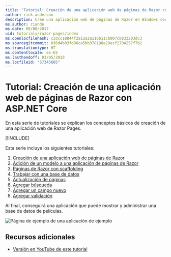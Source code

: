 ```yaml
---
title: 'Tutorial: Creación de una aplicación web de páginas de Razor con ASP.NET Core'
author: rick-anderson
description: Cree una aplicación web de páginas de Razor en Windows con Visual Studio, ASP.NET Core y EF Core.
ms.author: riande
ms.date: 09/08/2017
uid: tutorials/razor-pages/index
ms.openlocfilehash: c3dcc18844f2a12a2a116b11cb007cb833203dc3
ms.sourcegitcommit: 036d4b03fd86ca5bb378198e29ecf2704257f7b2
ms.translationtype: HT
ms.contentlocale: es-ES
ms.lasthandoff: 03/05/2019
ms.locfileid: "57345605"
---
```

# <a name="tutorial-create-a-razor-pages-web-app-with-aspnet-core"></a>Tutorial: Creación de una aplicación web de páginas de Razor con ASP.NET Core

En esta serie de tutoriales se explican los conceptos básicos de creación de una aplicación web de Razor Pages. 

[!INCLUDE[](~/includes/advancedRP.md)]

Esta serie incluye los siguientes tutoriales:

1. [Creación de una aplicación web de páginas de Razor](xref:tutorials/razor-pages/razor-pages-start)
1. [Adición de un modelo a una aplicación de páginas de Razor](xref:tutorials/razor-pages/model)
1. [Páginas de Razor con scaffolding](xref:tutorials/razor-pages/page)
1. [Trabajar con una base de datos](xref:tutorials/razor-pages/sql)
1. [Actualización de páginas](xref:tutorials/razor-pages/da1)
1. [Agregar búsqueda](xref:tutorials/razor-pages/search)
1. [Agregar un campo nuevo](xref:tutorials/razor-pages/new-field)
1. [Agregar validación](xref:tutorials/razor-pages/validation)

Al final, conseguirá una aplicación que puede mostrar y administrar una base de datos de películas.

![Página de ejemplo de una aplicación de ejemplo](index/_static/sample-page.png)

## <a name="additional-resources"></a>Recursos adicionales

* [Versión en YouTube de este tutorial](https://www.youtube.com/watch?v=F0SP7Ry4flQ&feature=youtu.be)
